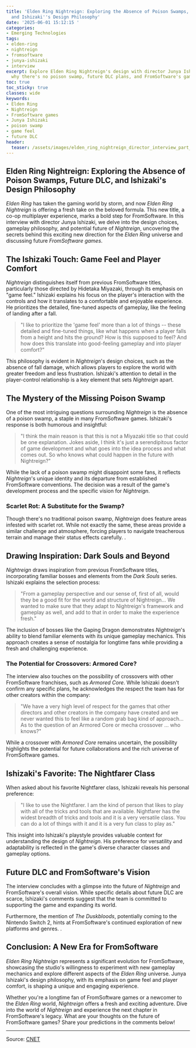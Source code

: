 ```yaml
---
title: 'Elden Ring Nightreign: Exploring the Absence of Poison Swamps, Future DLC,
  and Ishizaki''s Design Philosophy'
date: '2025-06-01 15:12:15 '
categories:
- Emerging Technologies
tags:
- elden-ring
- nightreign
- fromsoftware
- junya-ishizaki
- interview
excerpt: Explore Elden Ring Nightreign's design with director Junya Ishizaki. Discover
  why there's no poison swamp, future DLC plans, and FromSoftware's game design philosophy.
toc: true
toc_sticky: true
classes: wide
keywords:
- Elden Ring
- Nightreign
- FromSoftware games
- Junya Ishizaki
- poison swamp
- game feel
- future DLC
header:
  teaser: /assets/images/elden_ring_nightreign_director_interview_part_two__20250601151215.png
---
```


## Elden Ring Nightreign: Exploring the Absence of Poison Swamps, Future DLC, and Ishizaki's Design Philosophy

*Elden Ring* has taken the gaming world by storm, and now *Elden Ring Nightreign* is offering a fresh take on the beloved formula. This new title, a co-op multiplayer experience, marks a bold step for FromSoftware. In this interview with director Junya Ishizaki, we delve into the design choices, gameplay philosophy, and potential future of *Nightreign*, uncovering the secrets behind this exciting new direction for the *Elden Ring* universe and discussing future *FromSoftware games*.

## The Ishizaki Touch: Game Feel and Player Comfort

*Nightreign* distinguishes itself from previous FromSoftware titles, particularly those directed by Hidetaka Miyazaki, through its emphasis on "game feel." Ishizaki explains his focus on the player's interaction with the controls and how it translates to a comfortable and enjoyable experience. He prioritizes the detailed, fine-tuned aspects of gameplay, like the feeling of landing after a fall. 

>"I like to prioritize the 'game feel' more than a lot of things -- these detailed and fine-tuned things, like what happens when a player falls from a height and hits the ground? How is this supposed to feel? And how does this translate into good-feeling gameplay and into player comfort?"

This philosophy is evident in *Nightreign*'s design choices, such as the absence of fall damage, which allows players to explore the world with greater freedom and less frustration. Ishizaki's attention to detail in the player-control relationship is a key element that sets *Nightreign* apart.

## The Mystery of the Missing Poison Swamp

One of the most intriguing questions surrounding *Nightreign* is the absence of a poison swamp, a staple in many FromSoftware games. Ishizaki's response is both humorous and insightful:

>"I think the main reason is that this is not a Miyazaki title so that could be one explanation. Jokes aside, I think it's just a serendipitous factor of game development and what goes into the idea process and what comes out. So who knows what could happen in the future with Nightreign?"

While the lack of a poison swamp might disappoint some fans, it reflects *Nightreign*'s unique identity and its departure from established FromSoftware conventions. The decision was a result of the game's development process and the specific vision for *Nightreign*.

### Scarlet Rot: A Substitute for the Swamp?

Though there's no traditional poison swamp, *Nightreign* does feature areas infested with scarlet rot. While not exactly the same, these areas provide a similar challenge and atmosphere, forcing players to navigate treacherous terrain and manage their status effects carefully. .

## Drawing Inspiration: Dark Souls and Beyond

*Nightreign* draws inspiration from previous FromSoftware titles, incorporating familiar bosses and elements from the *Dark Souls* series. Ishizaki explains the selection process:

>"From a gameplay perspective and our sense of, first of all, would they be a good fit for the world and structure of Nightreign… We wanted to make sure that they adapt to Nightreign's framework and gameplay as well, and add to that in order to make the experience fresh."

The inclusion of bosses like the Gaping Dragon demonstrates *Nightreign*'s ability to blend familiar elements with its unique gameplay mechanics. This approach creates a sense of nostalgia for longtime fans while providing a fresh and challenging experience.

### The Potential for Crossovers: Armored Core?

The interview also touches on the possibility of crossovers with other FromSoftware franchises, such as *Armored Core*. While Ishizaki doesn't confirm any specific plans, he acknowledges the respect the team has for other creators within the company:

>"We have a very high level of respect for the games that other directors and other creators in the company have created and we never wanted this to feel like a random grab bag kind of approach... As to the question of an Armored Core or mecha crossover … who knows?"

While a crossover with *Armored Core* remains uncertain, the possibility highlights the potential for future collaborations and the rich universe of FromSoftware games.

## Ishizaki's Favorite: The Nightfarer Class

When asked about his favorite Nightfarer class, Ishizaki reveals his personal preference:

>"I like to use the Nightfarer. I am the kind of person that likes to play with all of the tricks and tools that are available. Nightfarer has the widest breadth of tricks and tools and it is a very versatile class. You can do a lot of things with it and it is a very fun class to play as."

This insight into Ishizaki's playstyle provides valuable context for understanding the design of *Nightreign*. His preference for versatility and adaptability is reflected in the game's diverse character classes and gameplay options.

## Future DLC and FromSoftware's Vision

The interview concludes with a glimpse into the future of *Nightreign* and FromSoftware's overall vision. While specific details about future DLC are scarce, Ishizaki's comments suggest that the team is committed to supporting the game and expanding its world.

Furthermore, the mention of *The Duskbloods*, potentially coming to the Nintendo Switch 2, hints at FromSoftware's continued exploration of new platforms and genres. .

## Conclusion: A New Era for FromSoftware

*Elden Ring Nightreign* represents a significant evolution for FromSoftware, showcasing the studio's willingness to experiment with new gameplay mechanics and explore different aspects of the *Elden Ring* universe. Junya Ishizaki's design philosophy, with its emphasis on game feel and player comfort, is shaping a unique and engaging experience.

Whether you're a longtime fan of FromSoftware games or a newcomer to the *Elden Ring* world, *Nightreign* offers a fresh and exciting adventure. Dive into the world of *Nightreign* and experience the next chapter in FromSoftware's legacy. What are your thoughts on the future of FromSoftware games? Share your predictions in the comments below!

---

Source: [CNET](https://www.cnet.com/tech/gaming/elden-ring-nightreign-director-interview-part-two-why-theres-no-poison-swamp-future-dlc-and-more/#ftag=CAD590a51e)